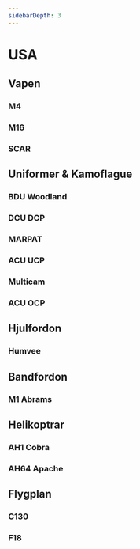 ```yaml
---
sidebarDepth: 3
---
```


# USA

## Vapen

### M4

### M16

### SCAR

## Uniformer & Kamoflague

### BDU Woodland

### DCU DCP

### MARPAT

### ACU UCP

### Multicam

### ACU OCP

## Hjulfordon

### Humvee

## Bandfordon

### M1 Abrams

## Helikoptrar

### AH1 Cobra

### AH64 Apache

## Flygplan

### C130

### F18
